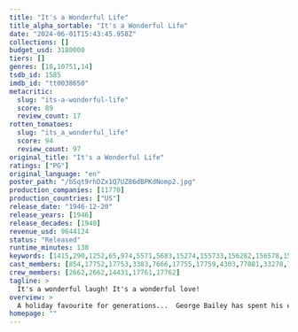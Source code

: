 ```yaml
---
title: "It's a Wonderful Life"
title_alpha_sortable: "It's a Wonderful Life"
date: "2024-06-01T15:43:45.958Z"
collections: []
budget_usd: 3180000
tiers: []
genres: [18,10751,14]
tsdb_id: 1585
imdb_id: "tt0038650"
metacritic:
  slug: "its-a-wonderful-life"
  score: 89
  review_count: 17
rotten_tomatoes:
  slug: "its_a_wonderful_life"
  score: 94
  review_count: 97
original_title: "It's a Wonderful Life"
ratings: ["PG"]
original_language: "en"
poster_path: "/bSqt9rhDZx1Q7UZ86dBPKdNomp2.jpg"
production_companies: [11770]
production_countries: ["US"]
release_date: "1946-12-20"
release_years: [1946]
release_decades: [1940]
revenue_usd: 9644124
status: "Released"
runtime_minutes: 130
keywords: [1415,290,1252,65,974,5571,5683,15274,155733,156282,156578,156597,171826,184559,196664,207317]
cast_members: [854,17752,17753,3383,7666,17755,17759,4303,77081,33278,78902,17754,17756,106584,1033185,41750,29579,120785,5738,83623,135356,198219,107678,941239]
crew_members: [2662,2662,14431,17761,17762]
tagline: >
  It's a wonderful laugh! It's a wonderful love!
overview: >
  A holiday favourite for generations...  George Bailey has spent his entire life giving to the people of Bedford Falls.  All that prevents rich skinflint Mr. Potter from taking over the entire town is George's modest building and loan company.  But on Christmas Eve the business's $8,000 is lost and George's troubles begin.
homepage: ""
---
```

